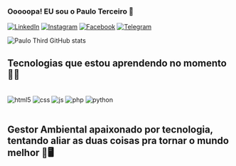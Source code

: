 ### Ooooopa! EU sou o Paulo Terceiro 👋

[![LinkedIn](https://img.shields.io/badge/LinkedIn-0077B5?style=for-the-badge&logo=linkedin&logoColor=white)](https://linkedin.com/in/paulo-terceiro)
[![Instagram](https://img.shields.io/badge/Instagram-E4405F?style=for-the-badge&logo=instagram&logoColor=white)](https://instagram.com/paulo.h.pires)
[![Facebook](https://img.shields.io/badge/Facebook-1877F2?style=for-the-badge&logo=facebook&logoColor=white)](https://www.facebook.com/PaulinhoCariri)
[![Telegram](https://img.shields.io/badge/Telegram-2CA5E0?style=for-the-badge&logo=telegram&logoColor=white)](https://t.me/paulothird)

![Paulo Third GitHub stats](https://github-readme-stats.vercel.app/api?username=paulothird&show_icons=true&theme=tokyonight)

## Tecnologias que estou aprendendo no momento 👨‍💻
<div style="display: inline_block"><br/>
    <img align="center" alt="html5" src="https://img.shields.io/badge/HTML5-E34F26?style=for-the-badge&logo=html5&logoColor=white" />
    <img align="center" alt="css" src="https://img.shields.io/badge/CSS-239120?&style=for-the-badge&logo=css3&logoColor=white" />
    <img align="center" alt="js" src="https://img.shields.io/badge/JavaScript-323330?style=for-the-badge&logo=javascript&logoColor=F7DF1E" />
    <img align="center" alt="php" src="https://img.shields.io/badge/PHP-777BB4?style=for-the-badge&logo=php&logoColor=white" />
    <img align="center" alt="python" src="https://img.shields.io/badge/Python-14354C?style=for-the-badge&logo=python&logoColor=white" />
</div><br/>

## Gestor Ambiental apaixonado por tecnologia, tentando aliar as duas coisas pra tornar o mundo melhor 🍃🖥️
